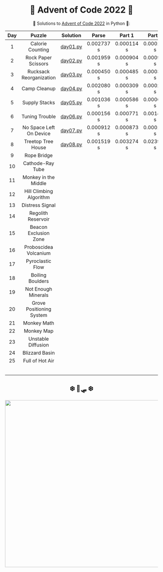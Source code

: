 <div align="center">

# 🎄 Advent of Code 2022 🎄

🎅 Solutions to [Advent of Code 2022](https://adventofcode.com/2022/) in Python 🐍:

| Day |          Puzzle          |          Solution          |   Parse    |   Part 1   |   Part 2   | Stars |
|:---:|:------------------------:|:--------------------------:|:----------:|:----------:|:----------:|:-----:|
|  1  |     Calorie Counting     | [day01.py](Day01/day01.py) | 0.002737 s | 0.000114 s | 0.000115 s |  ⭐⭐   |
|  2  |   Rock Paper Scissors    | [day02.py](Day02/day02.py) | 0.001959 s | 0.000904 s | 0.000920 s |  ⭐⭐   |
|  3  | Rucksack Reorganization  | [day03.py](Day03/day03.py) | 0.000450 s | 0.000485 s | 0.000322 s |  ⭐⭐   |
|  4  |       Camp Cleanup       | [day04.py](Day04/day04.py) | 0.002080 s | 0.000309 s | 0.000279 s |  ⭐⭐   |
|  5  |      Supply Stacks       | [day05.py](Day05/day05.py) | 0.001036 s | 0.000586 s | 0.000669 s |  ⭐⭐   |
|  6  |      Tuning Trouble      | [day06.py](Day06/day06.py) | 0.000156 s | 0.000771 s | 0.001458 s |  ⭐⭐   |
|  7  | No Space Left On Device  | [day07.py](Day07/day07.py) | 0.000912 s | 0.000873 s | 0.000161 s |  ⭐⭐   |
|  8  |    Treetop Tree House    | [day08.py](Day08/day08.py) | 0.001519 s | 0.003274 s | 0.023924 s |  ⭐⭐   |
|  9  |       Rope Bridge        |                            |            |            |            |
| 10  |     Cathode-Ray Tube     |                            |            |            |            |
| 11  |   Monkey in the Middle   |                            |            |            |            |
| 12  | Hill Climbing Algorithm  |                            |            |            |            |
| 13  |     Distress Signal      |                            |            |            |            |
| 14  |    Regolith Reservoir    |                            |            |            |            |
| 15  |  Beacon Exclusion Zone   |                            |            |            |            |
| 16  |  Proboscidea Volcanium   |                            |            |            |            |
| 17  |     Pyroclastic Flow     |                            |            |            |            |
| 18  |     Boiling Boulders     |                            |            |            |            |
| 19  |   Not Enough Minerals    |                            |            |            |            |
| 20  | Grove Positioning System |                            |            |            |            |
| 21  |       Monkey Math        |                            |            |            |            |
| 22  |        Monkey Map        |                            |            |            |            |
| 23  |    Unstable Diffusion    |                            |            |            |            |
| 24  |      Blizzard Basin      |                            |            |            |            |
| 25  |     Full of Hot Air      |                            |            |            |            |
|     |                          |                            |            |            |            |  16⭐  |

</div>

<div align="center">
    <h2>❄️ 🦌🛷 ❄️</h2>
    <picture>
        <source media="(min-width: 800px)" srcset="calendar.svg">
        <img src="calendaar.svg" width="800" height="550">
    </picture>
</div>
